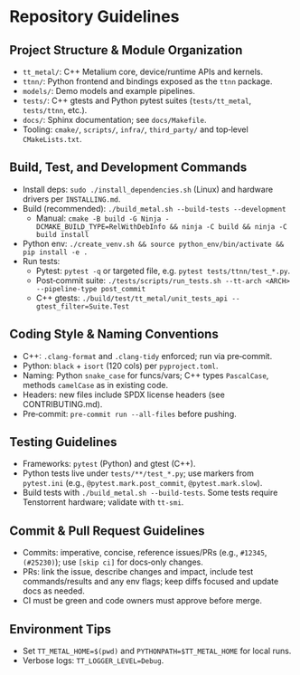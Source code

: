 # Repository Guidelines

## Project Structure & Module Organization
- `tt_metal/`: C++ Metalium core, device/runtime APIs and kernels.
- `ttnn/`: Python frontend and bindings exposed as the `ttnn` package.
- `models/`: Demo models and example pipelines.
- `tests/`: C++ gtests and Python pytest suites (`tests/tt_metal`, `tests/ttnn`, etc.).
- `docs/`: Sphinx documentation; see `docs/Makefile`.
- Tooling: `cmake/`, `scripts/`, `infra/`, `third_party/` and top‑level `CMakeLists.txt`.

## Build, Test, and Development Commands
- Install deps: `sudo ./install_dependencies.sh` (Linux) and hardware drivers per `INSTALLING.md`.
- Build (recommended): `./build_metal.sh --build-tests --development`
  - Manual: `cmake -B build -G Ninja -DCMAKE_BUILD_TYPE=RelWithDebInfo && ninja -C build && ninja -C build install`
- Python env: `./create_venv.sh && source python_env/bin/activate && pip install -e .`
- Run tests:
  - Pytest: `pytest -q` or targeted file, e.g. `pytest tests/ttnn/test_*.py`.
  - Post‑commit suite: `./tests/scripts/run_tests.sh --tt-arch <ARCH> --pipeline-type post_commit`
  - C++ gtests: `./build/test/tt_metal/unit_tests_api --gtest_filter=Suite.Test`

## Coding Style & Naming Conventions
- C++: `.clang-format` and `.clang-tidy` enforced; run via pre‑commit.
- Python: `black` + `isort` (120 cols) per `pyproject.toml`.
- Naming: Python `snake_case` for funcs/vars; C++ types `PascalCase`, methods `camelCase` as in existing code.
- Headers: new files include SPDX license headers (see CONTRIBUTING.md).
- Pre‑commit: `pre-commit run --all-files` before pushing.

## Testing Guidelines
- Frameworks: `pytest` (Python) and gtest (C++).
- Python tests live under `tests/**/test_*.py`; use markers from `pytest.ini` (e.g., `@pytest.mark.post_commit`, `@pytest.mark.slow`).
- Build tests with `./build_metal.sh --build-tests`. Some tests require Tenstorrent hardware; validate with `tt-smi`.

## Commit & Pull Request Guidelines
- Commits: imperative, concise, reference issues/PRs (e.g., `#12345`, `(#25230)`); use `[skip ci]` for docs‑only changes.
- PRs: link the issue, describe changes and impact, include test commands/results and any env flags; keep diffs focused and update docs as needed.
- CI must be green and code owners must approve before merge.

## Environment Tips
- Set `TT_METAL_HOME=$(pwd)` and `PYTHONPATH=$TT_METAL_HOME` for local runs.
- Verbose logs: `TT_LOGGER_LEVEL=Debug`.
